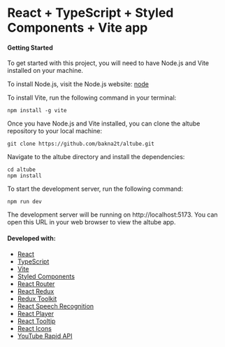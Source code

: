 # React + TypeScript + Styled Components + Vite app

#### Getting Started

To get started with this project, you will need to have Node.js and Vite installed on your machine.

To install Node.js, visit the Node.js website: [node](https://nodejs.org)

To install Vite, run the following command in your terminal:

```
npm install -g vite
```

Once you have Node.js and Vite installed, you can clone the altube repository to your local machine:

```
git clone https://github.com/bakna2t/altube.git
```

Navigate to the altube directory and install the dependencies:

```
cd altube
npm install
```

To start the development server, run the following command:

```
npm run dev
```

The development server will be running on http://localhost:5173. You can open this URL in your web browser to view the altube app.

#### Developed with:

- [React](https://reactjs.org/)
- [TypeScript](https://www.typescriptlang.org/)
- [Vite](https://vitejs.dev/)
- [Styled Components](https://styled-components.com/)
- [React Router](https://reactrouter.com/)
- [React Redux](https://react-redux.js.org/)
- [Redux Toolkit](https://redux-toolkit.js.org/)
- [React Speech Recognition](https://www.npmjs.com/package/react-speech-recognition/v/3.0.0)
- [React Player](https://www.npmjs.com/package/react-player)
- [React Tooltip](https://www.npmjs.com/package/react-tooltip)
- [React Icons](https://www.npmjs.com/package/react-icons)
- [YouTube Rapid API](https://rapidapi.com/ytdlfree/api/youtube-v31)
